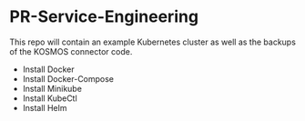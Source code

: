 # PR-Service-Engineering

This repo will contain an example Kubernetes cluster
as well as the backups of the KOSMOS connector code.


* Install Docker
* Install Docker-Compose
* Install Minikube
* Install KubeCtl
* Install Helm


